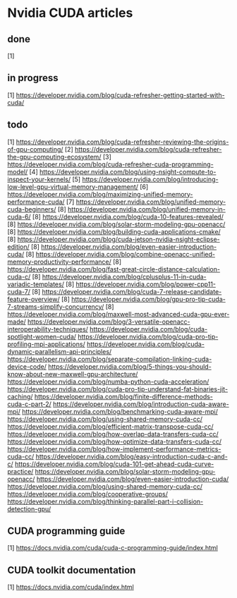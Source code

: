 # Nvidia CUDA articles
## done
[1]

## in progress
[1] https://developer.nvidia.com/blog/cuda-refresher-getting-started-with-cuda/

## todo
[1] https://developer.nvidia.com/blog/cuda-refresher-reviewing-the-origins-of-gpu-computing/
[2] https://developer.nvidia.com/blog/cuda-refresher-the-gpu-computing-ecosystem/
[3] https://developer.nvidia.com/blog/cuda-refresher-cuda-programming-model/
[4] https://developer.nvidia.com/blog/using-nsight-compute-to-inspect-your-kernels/
[5] https://developer.nvidia.com/blog/introducing-low-level-gpu-virtual-memory-management/
[6] https://developer.nvidia.com/blog/maximizing-unified-memory-performance-cuda/
[7] https://developer.nvidia.com/blog/unified-memory-cuda-beginners/
[8] https://developer.nvidia.com/blog/unified-memory-in-cuda-6/
[8] https://developer.nvidia.com/blog/cuda-10-features-revealed/
[8] https://developer.nvidia.com/blog/solar-storm-modeling-gpu-openacc/
[8] https://developer.nvidia.com/blog/building-cuda-applications-cmake/
[8] https://developer.nvidia.com/blog/cuda-jetson-nvidia-nsight-eclipse-edition/
[8] https://developer.nvidia.com/blog/even-easier-introduction-cuda/
[8] https://developer.nvidia.com/blog/combine-openacc-unified-memory-productivity-performance/
[8] https://developer.nvidia.com/blog/fast-great-circle-distance-calculation-cuda-c/
[8] https://developer.nvidia.com/blog/cplusplus-11-in-cuda-variadic-templates/
[8] https://developer.nvidia.com/blog/power-cpp11-cuda-7/
[8] https://developer.nvidia.com/blog/cuda-7-release-candidate-feature-overview/
[8] https://developer.nvidia.com/blog/gpu-pro-tip-cuda-7-streams-simplify-concurrency/
[8] https://developer.nvidia.com/blog/maxwell-most-advanced-cuda-gpu-ever-made/
    https://developer.nvidia.com/blog/3-versatile-openacc-interoperability-techniques/
    https://developer.nvidia.com/blog/cuda-spotlight-women-cuda/
    https://developer.nvidia.com/blog/cuda-pro-tip-profiling-mpi-applications/
    https://developer.nvidia.com/blog/cuda-dynamic-parallelism-api-principles/
    https://developer.nvidia.com/blog/separate-compilation-linking-cuda-device-code/
    https://developer.nvidia.com/blog/5-things-you-should-know-about-new-maxwell-gpu-architecture/
    https://developer.nvidia.com/blog/numba-python-cuda-acceleration/
    https://developer.nvidia.com/blog/cuda-pro-tip-understand-fat-binaries-jit-caching/
    https://developer.nvidia.com/blog/finite-difference-methods-cuda-c-part-2/
    https://developer.nvidia.com/blog/introduction-cuda-aware-mpi/
    https://developer.nvidia.com/blog/benchmarking-cuda-aware-mpi/
    https://developer.nvidia.com/blog/using-shared-memory-cuda-cc/
    https://developer.nvidia.com/blog/efficient-matrix-transpose-cuda-cc/
    https://developer.nvidia.com/blog/how-overlap-data-transfers-cuda-cc/
    https://developer.nvidia.com/blog/how-optimize-data-transfers-cuda-cc/
    https://developer.nvidia.com/blog/how-implement-performance-metrics-cuda-cc/
    https://developer.nvidia.com/blog/easy-introduction-cuda-c-and-c/
    https://developer.nvidia.com/blog/cuda-101-get-ahead-cuda-curve-practice/
    https://developer.nvidia.com/blog/solar-storm-modeling-gpu-openacc/
    https://developer.nvidia.com/blog/even-easier-introduction-cuda/
    https://developer.nvidia.com/blog/using-shared-memory-cuda-cc/
    https://developer.nvidia.com/blog/cooperative-groups/
    https://developer.nvidia.com/blog/thinking-parallel-part-i-collision-detection-gpu/

## CUDA programming guide
[1] https://docs.nvidia.com/cuda/cuda-c-programming-guide/index.html

## CUDA toolkit documentation
[1] https://docs.nvidia.com/cuda/index.html
